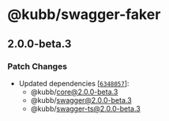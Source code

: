 # @kubb/swagger-faker

## 2.0.0-beta.3

### Patch Changes

- Updated dependencies [[`6348057`](https://github.com/kubb-project/kubb/commit/634805723409381eace8e68fd5f2eab6f737dd7a)]:
  - @kubb/core@2.0.0-beta.3
  - @kubb/swagger@2.0.0-beta.3
  - @kubb/swagger-ts@2.0.0-beta.3
